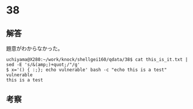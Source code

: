 # 38

## 解答

題意がわからなかった。

```
uchiyama@X280:~/work/knock/shellgei160/qdata/38$ cat this_is_it.txt | sed -E 's/&(amp;)+quot;/"/g'
$ x='() { :;}; echo vulnerable' bash -c "echo this is a test"
vulnerable
this is a test
```

## 考察
